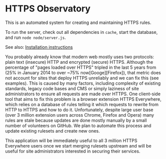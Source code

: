 # HTTPS Observatory

This is an automated system for creating and maintaining HTTPS rules.

To run the server, check out all dependencies in `cache`, start the database, and run `node node/server.js`.


See also:
[Installation instructions](./docs/Setup.md)

You probably already know that modern web mostly uses two protocols: plain text (insecure) HTTP and encrypted (secure) HTTPS. Although the percentage of "pages loaded over HTTPS" tripled in the last 5 years from (25% in January 2014 to over ~75% now[Googe][Firefox]), that metric does not account for sites that deploy HTTPS unreliably and we can fix this (see examples). This is caused by many factors, including complexity of existing standards, legacy code bases and CMS or simply laziness of site administrators to ensure all requests are made over HTTPS. One client-side tool that aims to fix this problem is a browser extension HTTPS Everywhere, which relies on a database of rules telling it which requests to rewrite from HTTP to HTTPS and how to do it. Unfortunately, despite large user base (over 3 million extension users across Chrome, Firefox and Opera) many rules are stale because updates are done mostly manually by a small number of volunteers on GitHub. We plan to automate this process and update existing rulesets and create new ones.

This application will be immediately useful to all 3 million HTTPS Everywhere users once we start merging rulesets upstream and will be useful for site administrators interested in securing their services.

